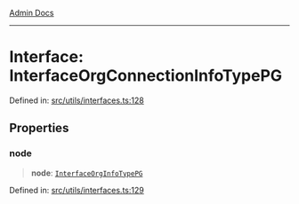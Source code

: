 [Admin Docs](/)

***

# Interface: InterfaceOrgConnectionInfoTypePG

Defined in: [src/utils/interfaces.ts:128](https://github.com/PalisadoesFoundation/talawa-admin/blob/main/src/utils/interfaces.ts#L128)

## Properties

### node

> **node**: [`InterfaceOrgInfoTypePG`](InterfaceOrgInfoTypePG.md)

Defined in: [src/utils/interfaces.ts:129](https://github.com/PalisadoesFoundation/talawa-admin/blob/main/src/utils/interfaces.ts#L129)
